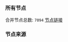 ### 所有节点
合并节点总数: `7094`
[节点链接](https://github.com/rzhy1/33/raw/master/sub/sub_merge_base64.txt)

### 节点来源
